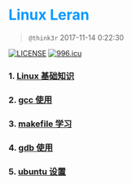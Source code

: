 # <font color=#0099ff> **Linux Leran** </font> 

> `@think3r` 2017-11-14 0:22:30

[![LICENSE](https://img.shields.io/badge/license-Anti%20996-blue.svg)](https://github.com/996icu/996.ICU/blob/master/LICENSE) [![996.icu](https://img.shields.io/badge/link-996.icu-red.svg)](https://996.icu) 

### 1. [Linux 基础知识](./Linux基础知识.md)  
### 2. [gcc 使用](./gcc使用.md)
### 3. [makefile 学习](./Makefile_learn.md)
### 4. [gdb 使用](./gdb使用.md)
### 5. [ubuntu 设置](./ubuntu-settings.md)

